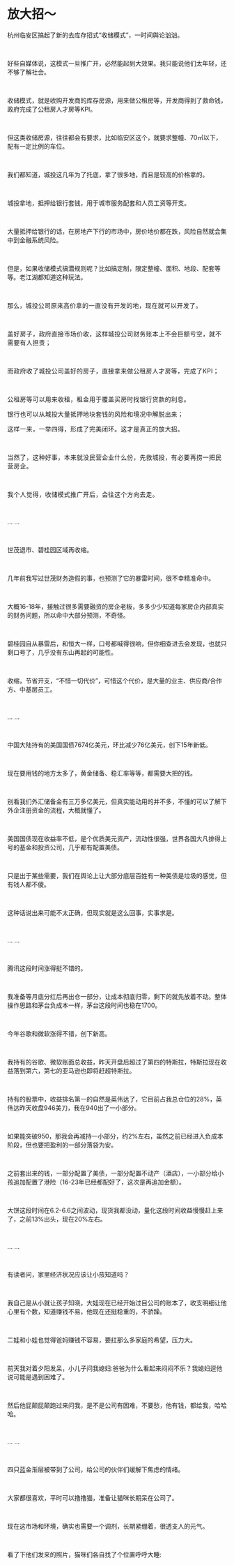 # 放大招～

<p style="visibility: visible;">杭州临安区搞起了新的去库存招式“收储模式”，一时间舆论汹汹。</p><p style="visibility: visible;"><br style="visibility: visible;"></p><p style="visibility: visible;">好些自媒体说，这模式一旦推广开，必然能起到大效果。我只能说他们太年轻，还不够了解社会。</p><p style="visibility: visible;"><br style="visibility: visible;"></p><p style="visibility: visible;">收储模式，就是收购开发商的库存房源，用来做公租房等，开发商得到了救命钱，政府完成了公租房人才房等KPI。</p><p style="visibility: visible;"><br style="visibility: visible;"></p><p style="visibility: visible;">但这类收储房源，往往都会有要求，比如临安区这个，就要求整幢、70㎡以下，配有一定比例的车位。</p><p style="visibility: visible;"><br style="visibility: visible;"></p><p style="visibility: visible;">我们都知道，城投这几年为了托底，拿了很多地，而且是较高的价格拿的。</p><p style="visibility: visible;"><br style="visibility: visible;"></p><p style="visibility: visible;">城投拿地，抵押给银行套钱，用于城市服务配套和人员工资等开支。</p><p style="visibility: visible;"><br style="visibility: visible;"></p><p style="visibility: visible;">大量抵押给银行的话，在房地产下行的市场中，房价地价都在跌，风险自然就会集中到金融系统风险。</p><p style="visibility: visible;"><br style="visibility: visible;"></p><p style="visibility: visible;">但是，如果收储模式搞潜规则呢？比如搞定制，限定整幢、面积、地段、配套等等。老江湖都知道这种玩法。</p><p style="visibility: visible;"><br style="visibility: visible;"></p><p style="visibility: visible;">那么，<span style="background-color: transparent; caret-color: var(--weui-BRAND); letter-spacing: 0.034em; visibility: visible;">城投公司原来高价拿的一直没有开发的地，现在就可以开发了。</span></p><p style="visibility: visible;"><span style="background-color: transparent; caret-color: var(--weui-BRAND); letter-spacing: 0.034em; visibility: visible;"><br style="visibility: visible;"></span></p><p style="visibility: visible;"><span style="background-color: transparent; caret-color: var(--weui-BRAND); letter-spacing: 0.034em; visibility: visible;">盖好房子，政府直接市场价收，这样城投公司财务账本上不会巨额亏空，就不需要有人担责；</span></p><p style="visibility: visible;"><span style="background-color: transparent; caret-color: var(--weui-BRAND); letter-spacing: 0.034em; visibility: visible;"><br style="visibility: visible;"></span></p><p style="visibility: visible;"><span style="background-color: transparent; caret-color: var(--weui-BRAND); letter-spacing: 0.034em; visibility: visible;">而政府收了城投公司盖好的房子，直接拿来做公租房人才房等，完成了KPI；</span></p><p style="visibility: visible;"><span style="background-color: transparent; caret-color: var(--weui-BRAND); letter-spacing: 0.034em; visibility: visible;"><br style="visibility: visible;"></span></p><p style="visibility: visible;"><span style="background-color: transparent; caret-color: var(--weui-BRAND); letter-spacing: 0.034em; visibility: visible;">公租房等可以用来收租，租金用于覆盖买房时找银行贷款的利息。</span></p><p style="visibility: visible;"><span style="background-color: transparent; caret-color: var(--weui-BRAND); letter-spacing: 0.034em; visibility: visible;"></span></p><p style="visibility: visible;"><span style="background-color: transparent; caret-color: var(--weui-BRAND); letter-spacing: 0.034em; visibility: visible;">银行也可以从城投大量抵押地块套钱的风险和境况中解脱出来；</span></p><p style="visibility: visible;"><span style="background-color: transparent; caret-color: var(--weui-BRAND); letter-spacing: 0.034em; visibility: visible;"></span></p><p style="visibility: visible;"><span style="background-color: transparent; caret-color: var(--weui-BRAND); letter-spacing: 0.034em; visibility: visible;">这样一来，一举四得，形成了完美闭环。这才是真正的放大招。</span></p><p style="visibility: visible;"><span style="background-color: transparent; caret-color: var(--weui-BRAND); letter-spacing: 0.034em; visibility: visible;"><br style="visibility: visible;"></span></p><p style="visibility: visible;"><span style="background-color: transparent; caret-color: var(--weui-BRAND); letter-spacing: 0.034em; visibility: visible;">当然了，这种好事，本来就没民营企业什么份，先救城投，有必要再捞一把民营房企。</span></p><p style="visibility: visible;"><span style="background-color: transparent; caret-color: var(--weui-BRAND); letter-spacing: 0.034em; visibility: visible;"><br style="visibility: visible;"></span></p><p style="visibility: visible;"><span style="background-color: transparent; caret-color: var(--weui-BRAND); letter-spacing: 0.034em; visibility: visible;">我个人觉得，收储模式推广开后，会往这个方向去走。</span></p><p style="visibility: visible;"><br style="visibility: visible;"></p><p style="visibility: visible;">… …</p><p style="visibility: visible;"><br style="visibility: visible;"></p><p style="visibility: visible;">世茂退市、碧桂园区域再收缩。</p><p style="visibility: visible;"><br style="visibility: visible;"></p><p>几年前我写过世茂财务造假的事，也预测了它的暴雷时间，很不幸精准命中。</p><p><br></p><p>大概16-18年，接触过很多需要融资的房企老板，多多少少知道每家房企内部真实的财务问题，所以命中大部分预测，不奇怪。</p><p><br></p><p>碧桂园自从暴雷后，和恒大一样，口号都喊得很响，但你细查进去会发现，也就只剩口号了，几乎没有东山再起的可能性。</p><p><br></p><p>收缩，节省开支，“不惜一切代价”，可惜这个代价，是大量的业主、供应商/合作方、中基层员工。</p><p><br></p><p>… …</p><p><br></p><p>中国大陆持有的美国国债7674亿美元，环比减少76亿美元，创下15年新低。</p><p><br></p><p>现在要用钱的地方太多了，黄金储备、稳汇率等等，都需要大把的钱。</p><p><br></p><p>别看我们外汇储备金有三万多亿美元，但真实能动用的并不多，不懂的可以了解下外企注册资金的流程，大概就懂了。</p><p><br></p><p>美国国债现在收益率不低，是个优质美元资产，流动性很强，世界各国大凡排得上号的基金和投资公司，几乎都有配置美债。</p><p><br></p><p>只是出于某些需要，我们在舆论上让大部分底层百姓有一种美债是垃圾的感觉，但有钱人都不傻。</p><p><br></p><p>这种话说出来可能不太正确，但现实就是这么回事，实事求是。</p><p><br></p><p>… …</p><p><br></p><p>腾讯这段时间涨得挺不错的。</p><p><br></p><p>我准备等月底分红后再出仓一部分，让成本彻底归零，剩下的就先放着不动。整体操作思路和茅台负成本一样，茅台这段时间也稳在1700。</p><p><br></p><p>今年谷歌和微软涨得不错，创下新高。</p><p><br></p><p>我持有的谷歌、微软账面总收益，昨天开盘后超过了第四的特斯拉，特斯拉现在收益落到第六，第七的亚马逊也即将赶超特斯拉。</p><p><br></p><p>持有的股票中，收益排名第一的自然是英伟达了，它目前占我总仓位的28%，英伟达昨天收盘946美刀，我在940出了一小部分。</p><p><br></p><p>如果能突破950，那我会再减持一小部分，约2%左右，虽然之前已经进入负成本阶段，但也要把盈利的一部分落袋为安。</p><p><br></p><p>之前套出来的钱，一部分配置了美债，一部分配置不动产（酒店），一小部分给小孩追加配置了港险（16-23年已经都配好了，这次是再追加金额）。</p><p><br></p><p>大饼这段时间在6.2-6.6之间波动，现货我都没动，量化这段时间收益慢慢赶上来了，之前13%出头，现在20%左右。</p><p><br></p><p>… …</p><p><br></p><p>有读者问，家里经济状况应该让小孩知道吗？</p><p><br></p><p>我自己是从小就让孩子知晓，大娃现在已经开始过目公司的账本了，收支明细让他心里有个数，知道赚钱不易，他现在还挺稳重的，不骄躁。</p><p><br></p><p>二娃和小娃也觉得爸妈赚钱不容易，要扛那么多家庭的希望，压力大。</p><p><br></p><p>前天我对着夕阳发呆，小儿子问我媳妇:爸爸为什么看起来闷闷不乐？我媳妇逗他说可能是遇到困难了。</p><p><br></p><p>然后他屁颠屁颠跑过来问我，是不是公司有困难，不要愁，他有钱，都给我，哈哈哈。</p><p><br></p><p>… …</p><p><br></p><p>四只蓝金渐层被带到了公司，给公司的伙伴们缓解下焦虑的情绪。</p><p><br></p><p>大家都很喜欢，平时可以撸撸猫，准备让猫咪长期呆在公司了。</p><p><br></p><p>现在这市场和环境，确实也需要一个调剂，长期紧绷着，很透支人的元气。</p><p><br></p><p>看了下他们发来的照片，猫咪们各自找了个位置呼呼大睡:</p><section><section style="display: inline-block;"><img data-ratio="0.75" data-type="jpg" data-w="1080" style="width: 677px !important; height: 507.75px !important;" data-src="https://mmbiz.qpic.cn/mmbiz_jpg/OywhRh06vTkPGDhSJkiaT0Py9KObOcX64ibzH88C9OBmeNZdTia3QsLLQbbO6tAZSU9tB73LyU2atjP0199FIyP1w/640?wx_fmt=jpeg" data-original-style="height: auto !important;" data-index="1" src="data:image/svg+xml,%3C%3Fxml version='1.0' encoding='UTF-8'%3F%3E%3Csvg width='1px' height='1px' viewBox='0 0 1 1' version='1.1' xmlns='http://www.w3.org/2000/svg' xmlns:xlink='http://www.w3.org/1999/xlink'%3E%3Ctitle%3E%3C/title%3E%3Cg stroke='none' stroke-width='1' fill='none' fill-rule='evenodd' fill-opacity='0'%3E%3Cg transform='translate(-249.000000, -126.000000)' fill='%23FFFFFF'%3E%3Crect x='249' y='126' width='1' height='1'%3E%3C/rect%3E%3C/g%3E%3C/g%3E%3C/svg%3E" class="js_img_placeholder wx_img_placeholder" _width="677px" alt="图片"></section></section><section><section style="display: inline-block;"><img data-ratio="0.75" data-type="jpg" data-w="1080" style="width: 677px !important; height: 507.75px !important;" data-src="https://mmbiz.qpic.cn/mmbiz_jpg/OywhRh06vTkPGDhSJkiaT0Py9KObOcX64hH4M17MQDVPg9BlzQFzj3vicjXCvljMnt7RGJZVkaHZRBmU3NqseBtA/640?wx_fmt=jpeg" data-original-style="height: auto !important;" data-index="2" src="data:image/svg+xml,%3C%3Fxml version='1.0' encoding='UTF-8'%3F%3E%3Csvg width='1px' height='1px' viewBox='0 0 1 1' version='1.1' xmlns='http://www.w3.org/2000/svg' xmlns:xlink='http://www.w3.org/1999/xlink'%3E%3Ctitle%3E%3C/title%3E%3Cg stroke='none' stroke-width='1' fill='none' fill-rule='evenodd' fill-opacity='0'%3E%3Cg transform='translate(-249.000000, -126.000000)' fill='%23FFFFFF'%3E%3Crect x='249' y='126' width='1' height='1'%3E%3C/rect%3E%3C/g%3E%3C/g%3E%3C/svg%3E" class="js_img_placeholder wx_img_placeholder" _width="677px" alt="图片"></section></section><p><br></p><p>感觉也挺好的，哈哈。</p><p style="display: none;"><mp-style-type data-value="10000"></mp-style-type></p>